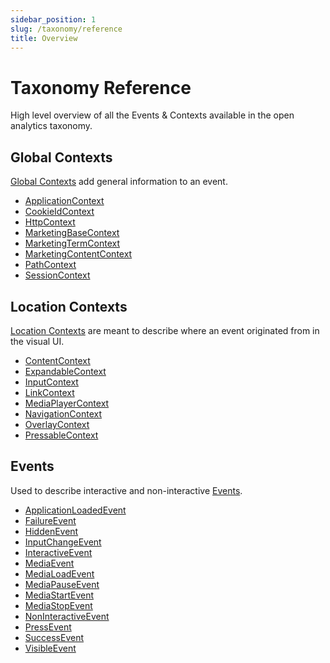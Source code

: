 ```yaml
---
sidebar_position: 1
slug: /taxonomy/reference
title: Overview
---
```


# Taxonomy Reference
High level overview of all the Events & Contexts available in the open analytics taxonomy.

## Global Contexts
[Global Contexts](./global-contexts/) add general information to an event.

* [ApplicationContext](./global-contexts/ApplicationContext.md)
* [CookieIdContext](./global-contexts/CookieIdContext.md)
* [HttpContext](./global-contexts/HttpContext.md)
* [MarketingBaseContext](./global-contexts/MarketingBaseContext.md)
* [MarketingTermContext](./global-contexts/MarketingTermContext.md)
* [MarketingContentContext](./global-contexts/MarketingContentContext.md)
* [PathContext](./global-contexts/PathContext.md)
* [SessionContext](./global-contexts/SessionContext.md)

## Location Contexts
[Location Contexts](./location-contexts/) are meant to describe where an event originated from in the visual UI.

* [ContentContext](./location-contexts/ContentContext.md)
* [ExpandableContext](./location-contexts/ExpandableContext.md)
* [InputContext](./location-contexts/InputContext.md)
* [LinkContext](./location-contexts/LinkContext.md)
* [MediaPlayerContext](./location-contexts/MediaPlayerContext.md)
* [NavigationContext](./location-contexts/NavigationContext.md)
* [OverlayContext](./location-contexts/OverlayContext.md)
* [PressableContext](./location-contexts/PressableContext.md)

## Events
Used to describe interactive and non-interactive [Events](./events/).

* [ApplicationLoadedEvent](./events/ApplicationLoadedEvent.md)
* [FailureEvent](./events/FailureEvent.md)
* [HiddenEvent](./events/HiddenEvent.md)
* [InputChangeEvent](./events/InputChangeEvent.md)
* [InteractiveEvent](./events/InteractiveEvent.md)
* [MediaEvent](./events/MediaEvent.md)
* [MediaLoadEvent](./events/MediaLoadEvent.md)
* [MediaPauseEvent](./events/MediaPauseEvent.md)
* [MediaStartEvent](./events/MediaStartEvent.md)
* [MediaStopEvent](./events/MediaStopEvent.md)
* [NonInteractiveEvent](./events/NonInteractiveEvent.md)
* [PressEvent](./events/PressEvent.md)
* [SuccessEvent](./events/SuccessEvent.md)
* [VisibleEvent](./events/VisibleEvent.md)